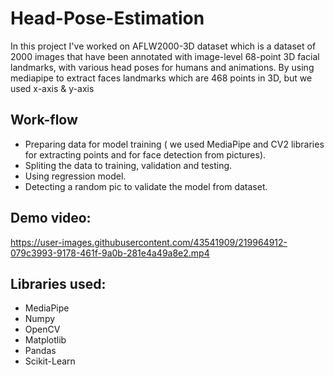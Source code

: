 # Head-Pose-Estimation

In this project I've worked on AFLW2000-3D dataset which is a dataset of 2000 images that have been annotated with image-level 68-point 3D facial landmarks, with various head poses for humans and animations. By using mediapipe to extract faces landmarks which are 468 points in 3D, but we used x-axis & y-axis

## Work-flow

* Preparing data for model training ( we used MediaPipe and CV2 libraries for extracting points and for face detection from pictures).
* Spliting the data to training, validation and testing.
* Using regression model.
* Detecting a random pic to validate the model from dataset.

## Demo video:
https://user-images.githubusercontent.com/43541909/219964912-079c3993-9178-461f-9a0b-281e4a49a8e2.mp4

## Libraries used:

* MediaPipe
* Numpy
* OpenCV
* Matplotlib
* Pandas
* Scikit-Learn
